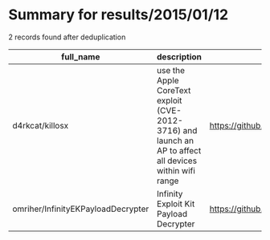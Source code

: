 
# Summary for results/2015/01/12
    
2 records found after deduplication

| full_name | description | html_url | matched_list | matched_count | pushed_at | size | stargazers_count | language | forks_count | vul_ids |
|------------------------------------|---------------------------------------------------------------------------------------------------------|-------------------------------------------------------|----------------|-----------------|---------------------------|--------|--------------------|------------|---------------|-------------------|
| d4rkcat/killosx | use the Apple CoreText exploit (CVE-2012-3716) and launch an AP to affect all devices within wifi range | https://github.com/d4rkcat/killosx | ['exploit'] | 1 | 2015-01-12 19:56:04+00:00 | 141 | 14 | Shell | 6 | ['CVE-2012-3716'] |
| omriher/InfinityEKPayloadDecrypter | Infinity Exploit Kit Payload Decrypter | https://github.com/omriher/InfinityEKPayloadDecrypter | ['exploit'] | 1 | 2015-01-12 15:34:31+00:00 | 364 | 8 | Python | 2 | [] |
